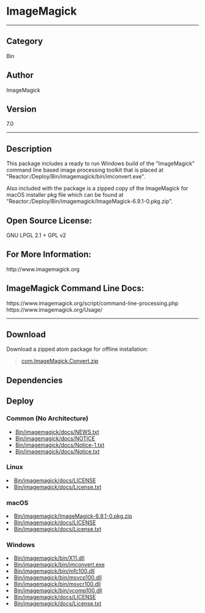 # ImageMagick
___

## Category
Bin

## Author
ImageMagick

## Version
7.0

___

## Description
<p>This package includes a ready to run Windows build of the "ImageMagick" command line based image processing toolkit that is placed at "Reactor:/Deploy/Bin/imagemagick/bin/imconvert.exe".</p>

<p>Also included with the package is a zipped copy of the ImageMagick for macOS installer pkg file which can be found at
"Reactor:/Deploy/Bin/imagemagick/ImageMagick-6.9.1-0.pkg.zip".</p>

<h2>Open Source License:</h2>
<p>GNU LPGL 2.1 + GPL v2<br>

<h2>For More Information:</h2>
<p>http://www.imagemagick.org</p>

<h2>ImageMagick Command Line Docs:</h2>
<p>https://www.imagemagick.org/script/command-line-processing.php<br>
https://www.imagemagick.org/Usage/</p>

___

## Download

Download a zipped atom package for offline installation:
> [com.ImageMagick.Convert.zip](https://gitlab.com/WeSuckLess/Reactor/-/archive/master/Reactor-master.zip?path=Atoms/com.ImageMagick.Convert)  

## Dependencies

## Deploy

### Common (No Architecture)

<ul>
<li><a href="https://gitlab.com/WeSuckLess/Reactor/-/blob/master/Atoms/com.ImageMagick.Convert/Bin/imagemagick/docs/NEWS.txt?ref_type=heads">Bin/imagemagick/docs/NEWS.txt</a></li>
<li><a href="https://gitlab.com/WeSuckLess/Reactor/-/blob/master/Atoms/com.ImageMagick.Convert/Bin/imagemagick/docs/NOTICE?ref_type=heads">Bin/imagemagick/docs/NOTICE</a></li>
<li><a href="https://gitlab.com/WeSuckLess/Reactor/-/blob/master/Atoms/com.ImageMagick.Convert/Bin/imagemagick/docs/Notice-1.txt?ref_type=heads">Bin/imagemagick/docs/Notice-1.txt</a></li>
<li><a href="https://gitlab.com/WeSuckLess/Reactor/-/blob/master/Atoms/com.ImageMagick.Convert/Bin/imagemagick/docs/Notice.txt?ref_type=heads">Bin/imagemagick/docs/Notice.txt</a></li>
</ul>

### Linux

<li><a href="https://gitlab.com/WeSuckLess/Reactor/-/blob/master/Atoms/com.ImageMagick.Convert/Linux/Bin/imagemagick/docs/LICENSE?ref_type=heads">Bin/imagemagick/docs/LICENSE</a></li>
<li><a href="https://gitlab.com/WeSuckLess/Reactor/-/blob/master/Atoms/com.ImageMagick.Convert/Linux/Bin/imagemagick/docs/License.txt?ref_type=heads">Bin/imagemagick/docs/License.txt</a></li>

### macOS

<li><a href="https://gitlab.com/WeSuckLess/Reactor/-/blob/master/Atoms/com.ImageMagick.Convert/Mac/Bin/imagemagick/ImageMagick-6.9.1-0.pkg.zip?ref_type=heads">Bin/imagemagick/ImageMagick-6.9.1-0.pkg.zip</a></li>
<li><a href="https://gitlab.com/WeSuckLess/Reactor/-/blob/master/Atoms/com.ImageMagick.Convert/Mac/Bin/imagemagick/docs/LICENSE?ref_type=heads">Bin/imagemagick/docs/LICENSE</a></li>
<li><a href="https://gitlab.com/WeSuckLess/Reactor/-/blob/master/Atoms/com.ImageMagick.Convert/Mac/Bin/imagemagick/docs/License.txt?ref_type=heads">Bin/imagemagick/docs/License.txt</a></li>

### Windows

<li><a href="https://gitlab.com/WeSuckLess/Reactor/-/blob/master/Atoms/com.ImageMagick.Convert/Windows/Bin/imagemagick/bin/X11.dll?ref_type=heads">Bin/imagemagick/bin/X11.dll</a></li>
<li><a href="https://gitlab.com/WeSuckLess/Reactor/-/blob/master/Atoms/com.ImageMagick.Convert/Windows/Bin/imagemagick/bin/imconvert.exe?ref_type=heads">Bin/imagemagick/bin/imconvert.exe</a></li>
<li><a href="https://gitlab.com/WeSuckLess/Reactor/-/blob/master/Atoms/com.ImageMagick.Convert/Windows/Bin/imagemagick/bin/mfc100.dll?ref_type=heads">Bin/imagemagick/bin/mfc100.dll</a></li>
<li><a href="https://gitlab.com/WeSuckLess/Reactor/-/blob/master/Atoms/com.ImageMagick.Convert/Windows/Bin/imagemagick/bin/msvcp100.dll?ref_type=heads">Bin/imagemagick/bin/msvcp100.dll</a></li>
<li><a href="https://gitlab.com/WeSuckLess/Reactor/-/blob/master/Atoms/com.ImageMagick.Convert/Windows/Bin/imagemagick/bin/msvcr100.dll?ref_type=heads">Bin/imagemagick/bin/msvcr100.dll</a></li>
<li><a href="https://gitlab.com/WeSuckLess/Reactor/-/blob/master/Atoms/com.ImageMagick.Convert/Windows/Bin/imagemagick/bin/vcomp100.dll?ref_type=heads">Bin/imagemagick/bin/vcomp100.dll</a></li>
<li><a href="https://gitlab.com/WeSuckLess/Reactor/-/blob/master/Atoms/com.ImageMagick.Convert/Windows/Bin/imagemagick/docs/LICENSE?ref_type=heads">Bin/imagemagick/docs/LICENSE</a></li>
<li><a href="https://gitlab.com/WeSuckLess/Reactor/-/blob/master/Atoms/com.ImageMagick.Convert/Windows/Bin/imagemagick/docs/License.txt?ref_type=heads">Bin/imagemagick/docs/License.txt</a></li>
